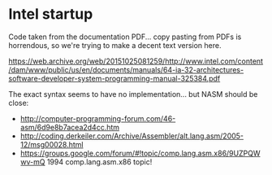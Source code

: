 # Intel startup

Code taken from the documentation PDF... copy pasting from PDFs is horrendous, so we're trying to make a decent text version here.

<https://web.archive.org/web/20151025081259/http://www.intel.com/content/dam/www/public/us/en/documents/manuals/64-ia-32-architectures-software-developer-system-programming-manual-325384.pdf>

The exact syntax seems to have no implementation... but NASM should be close:

- <http://computer-programming-forum.com/46-asm/6d9e8b7acea2d4cc.htm>
- <http://coding.derkeiler.com/Archive/Assembler/alt.lang.asm/2005-12/msg00028.html>
- <https://groups.google.com/forum/#!topic/comp.lang.asm.x86/9UZPQWwv-mQ> 1994 comp.lang.asm.x86 topic! 
